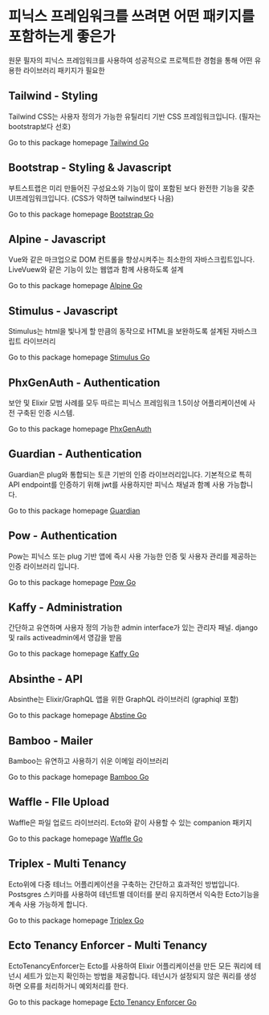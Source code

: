 # 피닉스 프레임워크를 쓰려면 어떤 패키지를 포함하는게 좋은가
원문 필자의 피닉스 프레임워크를 사용하여 성공적으로 프로젝트한 경험을 통해 어떤 유용한 라이브러리 패키지가 필요한

## Tailwind - Styling
Tailwind CSS는 사용자 정의가 가능한 유틸리티 기반 CSS 프레임워크입니다. (필자는 bootstrap보다 선호)

Go to this package homepage [Tailwind Go](https://tailwindcss.com/)

## Bootstrap - Styling & Javascript
부트스트랩은 미리 만들어진 구성요소와 기능이 많이 포함된 보다 완전한 기능을 갗춘 UI프레임워크입니다. (CSS가 약하면 tailwind보다 나음)

Go to this package homepage [Bootstrap Go](https://getbootstrap.com/)

## Alpine - Javascript
Vue와 같은 마크업으로 DOM 컨트롤을 향상시켜주는 최소한의 자바스크립트입니다. LiveVuew와 같은 기능이 있는 웹앱과 함께 사용하도록 설계

Go to this package homepage [Alpine Go](https://github.com/alpinejs/alpine)

## Stimulus - Javascript
Stimulus는 html을 빛나게 할 만큼의 동작으로 HTML을 보완하도록 설계된 자바스크립트 라이브러리

Go to this package homepage [Stimulus Go](https://stimulus.hotwired.dev/)

## PhxGenAuth - Authentication
보안 및 Elixir 모범 사례를 모두 따르는 피닉스 프레임워크 1.5이상 어플리케이션에 사전 구축된 인증 시스템.

Go to this package homepage [PhxGenAuth](https://github.com/aaronrenner/phx_gen_auth)

## Guardian - Authentication
Guardian은 plug와 통합되는 토큰 기반의 인증 라이브러리입니다. 기본적으로 특히 API endpoint를 인증하기 위해 jwt를 사용하지만 피닉스 채널과 함꼐 사용 가능합니다.

Go to this package homepage [Guardian](https://github.com/ueberauth/guardian)

## Pow - Authentication
Pow는 피닉스 또는 plug 기반 앱에 즉시 사용 가능한 인증 및 사용자 관리를 제공하는 인증 라이브러리 입니다.

Go to this package homepage [Pow Go](https://powauth.com/)

## Kaffy - Administration
간단하고 유연하며 사용자 정의 가능한 admin interface가 있는 관리자 패널. django 및 rails activeadmin에서 영감을 받음

Go to this package homepage [Kaffy Go](https://github.com/aesmail/kaffy)

## Absinthe - API
Absinthe는 Elixir/GraphQL 앱을 위한 GraphQL 라이브러리 (graphiql 포함)

Go to this package homepage  [Abstine Go](http://absinthe-graphql.org/)

## Bamboo - Mailer
Bamboo는 유연하고 사용하기 쉬운 이메일 라이브러리

Go to this package homepage [Bamboo Go](https://github.com/thoughtbot/bamboo)

## Waffle - FIle Upload
Waffle은 파일 업로드 라이브러리. Ecto와 같이 사용할 수 있는 companion 패키지

Go to this package homepage [Waffle Go](https://github.com/elixir-waffle/waffle)

## Triplex - Multi Tenancy
Ecto위에 다중 테너느 어플리케이션을 구축하는 간단하고 효과적인 방법입니다. Postsgres 스키마를 사용하여 테넌트별 데이터를 분리 유지하면서 익숙한 Ecto기능을 계속 사용 가능하게 합니다.

Go to this package homepage [Triplex Go](https://github.com/ateliware/triplex)

## Ecto Tenancy Enforcer - Multi Tenancy
EctoTenancyEnforcer는 Ecto를 사용하여 Elixir 어플리케이션을 만든 모든 쿼리에 테넌시 세트가 있는지 확인하는 방법을 제공합니다. 테넌시가 설정되지 않은 쿼리를 생성하면 오류를 처리하거니 예외처리를 한다.

Go to this package homepage [Ecto Tenancy Enforcer Go](https://github.com/sb8244/ecto_tenancy_enforcer)
